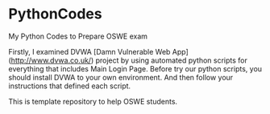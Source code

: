 # PythonCodes
My Python Codes to Prepare OSWE exam

Firstly, I examined DVWA [Damn Vulnerable Web App] (http://www.dvwa.co.uk/) project by using automated python scripts for everything that includes Main Login Page.
Before try our python scripts, you should install DVWA to your own environment. And then follow your instructions that defined each script.

This is template repository to help OSWE students.


